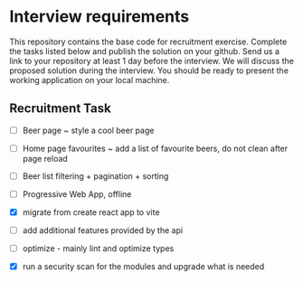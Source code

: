 # Interview requirements

This repository contains the base code for recruitment exercise. Complete the tasks listed below and publish the solution on your github. Send us a link to your repository at least 1 day before the interview. 
We will discuss the proposed solution during the interview. You should be ready to present the working application on your local machine.

## Recruitment Task

- [ ] Beer page ~ style a cool beer page
- [ ] Home page favourites ~ add a list of favourite beers, do not clean after page reload
- [ ] Beer list filtering + pagination + sorting
- [ ] Progressive Web App, offline

- [x] migrate from create react app to vite
- [ ] add additional features provided by the api
- [ ] optimize - mainly lint and optimize types
- [x] run a security scan for the modules and upgrade what is needed